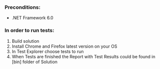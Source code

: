 ### Preconditions:
- .NET Framework 6.0

### In order to run tests:
1. Build solution
2. Install Chrome and Firefox latest version on your OS
3. In Test Explorer choose tests to run
4. When Tests are finished the Report with Test Results could be found in [bin] folder of Solution